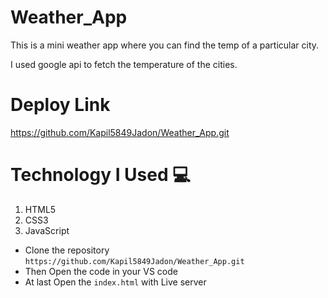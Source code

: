 # Weather_App
This is a mini weather app where you can find the temp of a particular city.

I used google api to fetch the temperature of the cities.

# Deploy Link
https://github.com/Kapil5849Jadon/Weather_App.git

# Technology I Used :computer: 
1. HTML5
2. CSS3
3. JavaScript

- Clone the repository `https://github.com/Kapil5849Jadon/Weather_App.git`
- Then Open the code in your VS code
- At last Open the `index.html` with Live server

